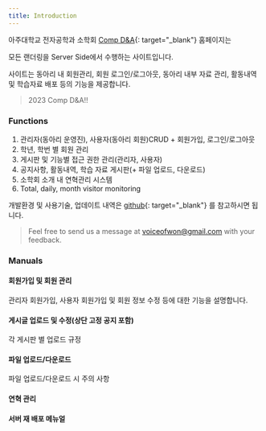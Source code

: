 ```yaml
---
title: Introduction
---
```

아주대학교 전자공학과 소학회 [Comp D&A](){: target="_blank"} 홈페이지는

모든 랜더링을 Server Side에서 수행하는 사이트입니다.

사이트는 동아리 내 회원관리, 회원 로그인/로그아웃, 동아리 내부 자료 관리, 활동내역 및 학습자료 배포 등의 기능을 제공합니다.&nbsp;

> 2023 Comp D&A!!&nbsp;

### Functions

1. 관리자(동아리 운영진), 사용자(동아리 회원)CRUD + 회원가입, 로그인/로그아웃
2. 학년, 학번 별 회원 관리
3. 게시판 및 기능별 접근 권한 관리(관리자, 사용자)
4. 공지사항, 활동내역, 학습 자료 게시판(+ 파일 업로드, 다운로드)
5. 소학회 소개 내 연혁관리 시스템
6. Total, daily, month visitor monitoring

개발환경 및 사용기술, 업데이트 내역은 [github](https://github.com/voiceofwon/Compage){: target="_blank"} 를 참고하시면 됩니다.

> Feel free to send us a message at [voiceofwon@gmail.com](mailto:voiceofwon@gmail.com)&nbsp;with your feedback.

### Manuals



#### 회원가입 및 회원 관리

관리자 회원가입, 사용자 회원가입 및 회원 정보 수정 등에 대한 기능을 설명합니다.

#### 게시글 업로드 및 수정(상단 고정 공지 포함)

각 게시판 별 업로드 규정

#### 파일 업로드/다운로드

파일 업로드/다운로드 시 주의 사항

#### 연혁 관리



#### 서버 재 배포 메뉴얼